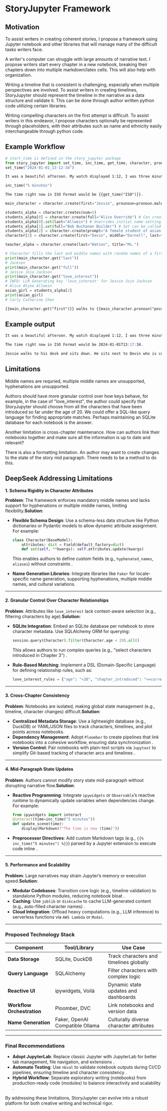 # StoryJupyter Framework

## Motivation

To assist writers in creating coherent stories, I propose a framework using Jupyter notebook and other libraries that will manage many of the difficult tasks writers face.

A writer's computer can struggle with large amounts of narrative text. I propose writers start every chapter in a new notebook, breaking their chapters down into multiple markdown/latex cells. This will also help with organization.

Writing a timeline that is consistent is challenging, especially when multiple perspectives are involved. To assist writers in creating timelines, StoryJupyter should represent the timeline in the narrative as a data structure and validate it. This can be done through author written python code utilizing certain libraries.

Writing compelling characters on the first attempt is difficult. To assist writers in this endeavor, I propose characters optionally be represented through placeholders, with their attributes such as name and ethnicity easily interchangeable through python code.

## Example Workflow

```python
# start_time is defined in the story_jupyter package
from story_jupyter import set_time, inc_time, get_time, character, pronoun
set_time("2024-01-01_13-12-34")
```

```markdown
It was a beautiful afteroon. My watch displayed 1:12, I was three minutes early. There were six students already in the classroom.
```

```python
inc_time("5 minutes")
```

```markdown
The time right now in ISO Format would be {{get_time("ISO")}}.
```

```python
main_character = character.create(first="Jessie", prounoun=pronoun.male())

students_alpha = character.creates(num=5)
students_alpha[0] = character.create(full="Alice Override") # Can create a new character and assign it to list
students_alpha[0].set(last="Allwein") # Overrides initial name setting
students_alpha[1].set(full="Bob Buchanan Builder") # Set can be called because character.creates() initializes list with empty character object.
students_alpha[2] = character.create(prompt="A female student of asian descent whose name starts with a C", fill=["first", "last", "middle"]) # Utilizes any openai compatible endpoint to generate values
character[3] = character.create(first="Devin", middle="Darnell", last="Daredevil", age="18", love_interest="Alice", custom_field="test") # Schema should be flexible and unique to every character. Not even first name is guaranteed.

teacher_alpha = character.create(last="Watson", title="Ms.")

# Character fills the last and middle names with random names of a first name only character if they ever accessed. Are not LLM generated and are unique as well as consistent through every execution of the notebook. Implementation likely requires maintaining a database of unique names that don't collide in first middle and last.
print(main_character.get("last"))
# Jackson
print(main_character.get("full"))
# Jessie Jojo Jackson
print(main_character.get("love_interest"))
# INFO: LLM Generating key 'love_interest' for Jessie Jojo Jackson
# Alice Ahjee Allwein
asian_girl = students_alpha[2]
print(asian_girl)
# Carly Catherine Chen
```

```markdown
{{main_character.get("first")}} walks to {{main_character.pronoun("possessive")}} desk and sits down. He sits next to {{students_alpha[3].get("first")}} who is currently staring at {{asian_girl}}.
```

## Example output

```markdown
It was a beautiful afteroon. My watch displayed 1:12, I was three minutes early. There were six students already in the classroom.

The time right now in ISO Format would be 2024-01-01T13:17:34.

Jessie walks to his desk and sits down. He sits next to Devin who is currently staring at Carly Catherine Chen. 
```

## Limitations

Middle names are requried, multiple middle names are unsupported, hyphenations are unsupported.

Authors should have more granular control over how keys behave, for example, in the case of "love_interest", the author could specify that StoryJupyter should choose from all the characters that have been introduced so far under the age of 20. We could offer a SQL-like query language for finding appropriate matches. Perhaps maintaining an SQLite database for each notebook is the answer.

Another limitation is cross-chapter maintenance. How can authors link their notebooks together and make sure all the information is up to date and relevant?

There is also a formatting limitation. An author may want to create changes to the state of the story mid paragraph. There needs to be a method to do this.

## DeepSeek Addressing Limitations

**1. Schema Rigidity in Character Attributes**

**Problem**: The framework enforces mandatory middle names and lacks support for hyphenations or multiple middle names, limiting flexibility.**Solution**:

- **Flexible Schema Design**: Use a schema-less data structure like Python dictionaries or Pydantic models to allow dynamic attribute assignment. For example:
  ```python
  class Character(BaseModel):
      attributes: dict = Field(default_factory=dict)
      def set(self, **kwargs): self.attributes.update(kwargs)
  ```

  This enables authors to define custom fields (e.g., `hyphenated_names`, `aliases`) without constraints .
- **Name Generation Libraries**: Integrate libraries like `Faker` for locale-specific name generation, supporting hyphenations, multiple middle names, and cultural variations.

---

#### **2. Granular Control Over Character Relationships**

**Problem**: Attributes like `love_interest` lack context-aware selection (e.g., filtering characters by age).**Solution**:

- **SQLite Integration**: Embed an SQLite database per notebook to store character metadata. Use SQLAlchemy ORM for querying:
  ```python
  session.query(Character).filter(Character.age < 20).all()
  ```

  This allows authors to run complex queries (e.g., "select characters introduced in Chapter 3") .
- **Rule-Based Matching**: Implement a DSL (Domain-Specific Language) for defining relationship rules, such as:
  ```python
  love_interest_rules = {"age": "<20", "chapter_introduced": "<=current"}
  ```

---

#### **3. Cross-Chapter Consistency**

**Problem**: Notebooks are isolated, making global state management (e.g., timeline, character changes) difficult.**Solution**:

- **Centralized Metadata Storage**: Use a lightweight database (e.g., DuckDB) or YAML/JSON files to track characters, timelines, and plot points across notebooks.
- **Dependency Management**: Adopt `Ploomber` to create pipelines that link notebooks into a cohesive workflow, ensuring data synchronization .
- **Version Control**: Pair notebooks with plain-text scripts via `Jupytext` to simplify Git-based tracking of character arcs and timelines .

---

#### **4. Mid-Paragraph State Updates**

**Problem**: Authors cannot modify story state mid-paragraph without disrupting narrative flow.**Solution**:

- **Reactive Programming**: Integrate `ipywidgets` or `Observable`’s reactive runtime to dynamically update variables when dependencies change. For example:
  ```python
  from ipywidgets import interact
  @interact(time=inc_time("5 minutes"))
  def update_scene(time):
      display(Markdown(f"The time is now {time}"))
  ```
- **Preprocessor Directives**: Add custom Markdown tags (e.g., `{{% inc_time("5 minutes") %}}`) parsed by a Jupyter extension to execute code inline .

---

#### **5. Performance and Scalability**

**Problem**: Large narratives may strain Jupyter’s memory or execution speed.**Solution**:

- **Modular Codebases**: Transition core logic (e.g., timeline validation) to standalone Python modules, reducing notebook bloat .
- **Caching**: Use `joblib` or `diskcache` to cache LLM-generated content (e.g., auto-filled character names) .
- **Cloud Integration**: Offload heavy computations (e.g., LLM inference) to serverless functions via `AWS Lambda` or `Modal`.

---

### Proposed Technology Stack

| Component                        | Tool/Library                    | Use Case                                |
| -------------------------------- | ------------------------------- | --------------------------------------- |
| **Data Storage**           | SQLite, DuckDB                  | Track characters and timelines globally |
| **Query Language**         | SQLAlchemy                      | Filter characters with complex logic    |
| **Reactive UI**            | ipywidgets, Voilà              | Dynamic state updates and dashboards    |
| **Workflow Orchestration** | Ploomber, DVC                   | Link notebooks and version data         |
| **Name Generation**        | Faker, OpenAI Compatible Ollama | Culturally diverse character attributes |

---

### Final Recommendations

- **Adopt JupyterLab**: Replace classic Jupyter with JupyterLab for better tab management, file navigation, and extensions .
- **Automate Testing**: Use `nbval` to validate notebook outputs during CI/CD pipelines, ensuring timeline and character consistency .
- **Hybrid Workflow**: Separate exploratory writing (notebooks) from production-ready code (modules) to balance interactivity and scalability .

By addressing these limitations, StoryJupyter can evolve into a robust platform for both creative writing and technical rigor.